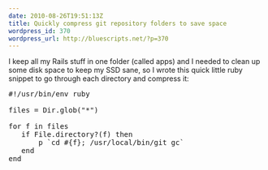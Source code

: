```yaml
---
date: 2010-08-26T19:51:13Z
title: Quickly compress git repository folders to save space
wordpress_id: 370
wordpress_url: http://bluescripts.net/?p=370
---
```


I keep all my Rails stuff in one folder (called apps) and I needed to clean up some disk space to keep my SSD sane, so I wrote this quick little ruby snippet to go through each directory and compress it:
<pre lang="ruby">
#!/usr/bin/env ruby

files = Dir.glob("*")

for f in files
   if File.directory?(f) then
       p `cd #{f}; /usr/local/bin/git gc`
   end
end
</pre>
